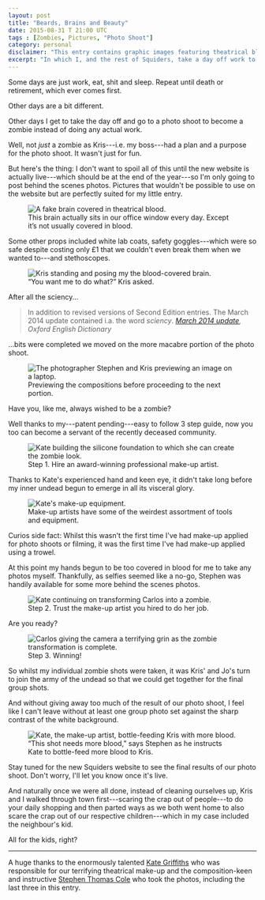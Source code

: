```yaml
---
layout: post
title: "Beards, Brains and Beauty"
date: 2015-08-31 T 21:00 UTC
tags : [Zombies, Pictures, "Photo Shoot"]
category: personal
disclaimer: "This entry contains graphic images featuring theatrical blood. Viewer discretion is advised."
excerpt: "In which I, and the rest of Squiders, take a day off work to do a photo shoot which involves more blood than anyone had imagined."
---
```

Some days are just work, eat, shit and sleep. Repeat until death or retirement, which ever comes first.

Other days are a bit different.

Other days I get to take the day off and go to a photo shoot to become a zombie instead of doing any actual work.

Well, not *just* a zombie as Kris---i.e. my boss---had a plan and a purpose for the photo shoot. It wasn't just for fun.

But here's the thing: I don't want to spoil all of this until the new website is actually live---which should be at the end of the year---so I'm only going to post behind the scenes photos. Pictures that wouldn't be possible to use on the website but are perfectly suited for my little entry.

<figure>
	<img class="js-lazy-load" data-original="/assets/posts/2015/august/beards-brains-and-beauty/a-fake-brain-covered-in-fake-blood.jpg" alt="A fake brain covered in theatrical blood.">
	<figcaption>This brain actually sits in our office window every day. Except it’s not usually covered in blood.</figcaption>
</figure>

Some other props included white lab coats, safety goggles---which were so safe despite costing only £1 that we couldn't even break them when we wanted to---and stethoscopes.

<figure>
	<img class="js-lazy-load" data-original="/assets/posts/2015/august/beards-brains-and-beauty/kris-jeary-dressed-as-a-scientist-posing-with-a-brain.jpg" alt="Kris standing and posing my the blood-covered brain.">
	<figcaption> “You want me to do what?” Kris asked.</figcaption>
</figure>

After all the sciency...

> In addition to revised versions of Second Edition entries. The March 2014 update contained i.a. the word *sciency*. <cite>[March 2014 update][oxford], Oxford English Dictionary</cite>

...bits were completed we moved on the more macabre portion of the photo shoot.

<figure>
	<img class="js-lazy-load" data-original="/assets/posts/2015/august/beards-brains-and-beauty/steve-and-kris-previewing-the-first-part-of-the-images.jpg" alt="The photographer Stephen and Kris previewing an image on a laptop.">
	<figcaption>Previewing the compositions before proceeding to the next portion.</figcaption>
</figure>

Have you, like me, always wished to be a zombie?

Well thanks to my---patent pending---easy to follow 3 step guide, now you too can become a servant of the recently deceased community.

<figure>
	<img class="js-lazy-load" data-original="/assets/posts/2015/august/beards-brains-and-beauty/carlos-eriksson-transforming-into-a-zombie.jpg" alt="Kate building the silicone foundation to which she can create the zombie look.">
	<figcaption>Step 1. Hire an award-winning professional make-up artist.</figcaption>
</figure>

Thanks to Kate's experienced hand and keen eye, it didn't take long before my inner undead begun to emerge in all its visceral glory.

<figure>
	<img class="js-lazy-load" data-original="/assets/posts/2015/august/beards-brains-and-beauty/kates-make-up-equipment.jpg" alt="Kate's make-up equipment.">
	<figcaption>Make-up artists have some of the weirdest assortment of tools and equipment.</figcaption>
</figure>

Curios side fact: Whilst this wasn't the first time I've had make-up applied for photo shoots or filming, it was the first time I've had make-up applied using a trowel.

At this point my hands begun to be too covered in blood for me to take any photos myself. Thankfully, as selfies seemed like a no-go, Stephen was handily available for some more behind the scenes photos.

<figure>
	<img class="js-lazy-load" data-original="/assets/posts/2015/august/beards-brains-and-beauty/carlos-eriksson-transforming-into-a-zombie-step-2.jpg" alt="Kate continuing on transforming Carlos into a zombie.">
	<figcaption>Step 2. Trust the make-up artist you hired to do her job.</figcaption>
</figure>

Are you ready?

<figure>
	<img class="js-lazy-load" data-original="/assets/posts/2015/august/beards-brains-and-beauty/carlos-eriksson-mid-zombie-transformation.jpg" alt="Carlos giving the camera a terrifying grin as the zombie transformation is complete.">
	<figcaption>Step 3. Winning!</cite></figcaption>
</figure>

So whilst my individual zombie shots were taken, it was Kris' and Jo's turn to join the army of the undead so that we could get together for the final group shots.

And without giving away too much of the result of our photo shoot, I feel like I can't leave without at least one group photo set against the sharp contrast of the white background.

<figure>
	<img class="js-lazy-load" data-original="/assets/posts/2015/august/beards-brains-and-beauty/kate-the-make-up-artist-bottle-feeding-kris-with-more-blood.jpg" alt="Kate, the make-up artist, bottle-feeding Kris with more blood.">
	<figcaption>“This shot needs more blood,” says Stephen as he instructs Kate to bottle-feed more blood to Kris.</figcaption>
</figure>

Stay tuned for the new Squiders website to see the final results of our photo shoot. Don't worry, I'll let you know once it's live.

And naturally once we were all done, instead of cleaning ourselves up, Kris and I walked through town first---scaring the crap out of people---to do your daily shopping and then parted ways as we both went home to also scare the crap out of our respective children---which in my case included the neighbour's kid.

All for the kids, right?

***

A huge thanks to the enormously talented [Kate Griffiths][kate] who was responsible for our terrifying theatrical make-up and the composition-keen and instructive [Stephen Thomas Cole][stephen] who took the photos, including the last three in this entry.

[oxford]: http://public.oed.com/the-oed-today/recent-updates-to-the-oed/previous-updates/march-2014-update/new-words-list-march-2014/
[stephen]: http://www.stephenthomascole.com/
[kate]: http://www.theatricalmakeupartist.com/
